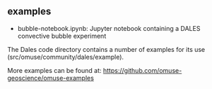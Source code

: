 ## examples ##

* bubble-notebook.ipynb: Jupyter notebook containing a DALES convective bubble experiment

The Dales code directory contains a number of examples for its use (src/omuse/community/dales/example).

More examples can be found at: https://github.com/omuse-geoscience/omuse-examples
